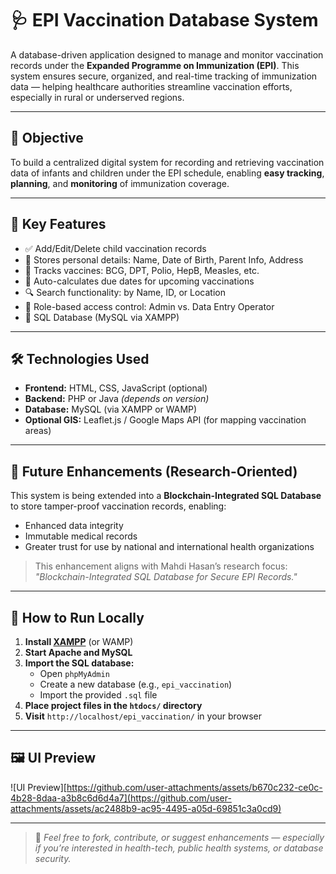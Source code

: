 # 🩺 EPI Vaccination Database System

A database-driven application designed to manage and monitor vaccination records under the **Expanded Programme on Immunization (EPI)**. This system ensures secure, organized, and real-time tracking of immunization data — helping healthcare authorities streamline vaccination efforts, especially in rural or underserved regions.

---

## 🎯 Objective

To build a centralized digital system for recording and retrieving vaccination data of infants and children under the EPI schedule, enabling **easy tracking**, **planning**, and **monitoring** of immunization coverage.

---

## 🧩 Key Features

- ✅ Add/Edit/Delete child vaccination records  
- 👶 Stores personal details: Name, Date of Birth, Parent Info, Address  
- 💉 Tracks vaccines: BCG, DPT, Polio, HepB, Measles, etc.  
- 📅 Auto-calculates due dates for upcoming vaccinations  
- 🔍 Search functionality: by Name, ID, or Location  
- 🔐 Role-based access control: Admin vs. Data Entry Operator  
- 💾 SQL Database (MySQL via XAMPP)

---

## 🛠️ Technologies Used

- **Frontend:** HTML, CSS, JavaScript (optional)  
- **Backend:** PHP or Java *(depends on version)*  
- **Database:** MySQL (via XAMPP or WAMP)  
- **Optional GIS:** Leaflet.js / Google Maps API (for mapping vaccination areas)

---

## 🔐 Future Enhancements (Research-Oriented)

This system is being extended into a **Blockchain-Integrated SQL Database** to store tamper-proof vaccination records, enabling:

- Enhanced data integrity  
- Immutable medical records  
- Greater trust for use by national and international health organizations

> This enhancement aligns with Mahdi Hasan’s research focus:  
> *"Blockchain-Integrated SQL Database for Secure EPI Records."*

---

## 🚀 How to Run Locally

1. **Install [XAMPP](https://www.apachefriends.org/index.html)** (or WAMP)
2. **Start Apache and MySQL**
3. **Import the SQL database:**
   - Open `phpMyAdmin`
   - Create a new database (e.g., `epi_vaccination`)
   - Import the provided `.sql` file
4. **Place project files in the `htdocs/` directory**
5. **Visit** `http://localhost/epi_vaccination/` in your browser

---

## 🖼️ UI Preview

![UI Preview][https://github.com/user-attachments/assets/b670c232-ce0c-4b28-8daa-a3b8c6d6d4a7](https://github.com/user-attachments/assets/ac2488b9-ac95-4495-a05d-69851c3a0cd9)

---

> 📌 *Feel free to fork, contribute, or suggest enhancements — especially if you’re interested in health-tech, public health systems, or database security.*

